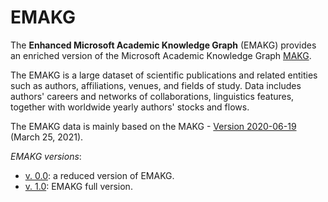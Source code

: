 # EMAKG

The **Enhanced Microsoft Academic Knowledge Graph** (EMAKG) provides an enriched version of the Microsoft Academic Knowledge Graph [MAKG](http://www.semantic-web-journal.net/system/files/swj2779.pdf).

The EMAKG is a large dataset of scientific publications and related entities such as authors, affiliations, venues, and fields of study. Data includes authors' careers and networks of collaborations, linguistics features, together with worldwide yearly authors' stocks and flows.

The EMAKG data is mainly based on the MAKG - [Version 2020-06-19](https://zenodo.org/record/4617285#.YgusTd_SJQJ) (March 25, 2021).

*EMAKG versions*:
- [v. 0.0](): a reduced version of EMAKG.  
- [v. 1.0](): EMAKG full version.
